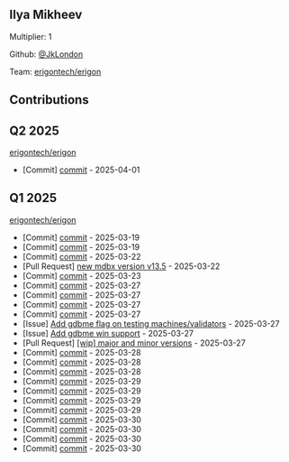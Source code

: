 
## Ilya Mikheev
Multiplier: 1

Github: [@JkLondon](https://github.com/JkLondon)

Team: [erigontech/erigon](https://github.com/erigontech/erigon/pulls?q=author%3AJkLondon)

## Contributions

## Q2 2025


[erigontech/erigon](https://github.com/erigontech/erigon)
* [Commit] [commit](https://github.com/erigontech/erigon/commit/f5df292a811d0cbfd99ae3bf1a34820519148f40) - 2025-04-01
## Q1 2025

[erigontech/erigon](https://github.com/erigontech/erigon)
* [Commit] [commit](https://github.com/erigontech/erigon/commit/65d75caec5a17c457575b0bf18e0ce04a61bf309) - 2025-03-19
* [Commit] [commit](https://github.com/erigontech/erigon/commit/89a7917b46fb5eeff3db156c6b8ec7cbe716a857) - 2025-03-19
* [Commit] [commit](https://github.com/erigontech/erigon/commit/2777d156e8047f5fd47823c3e9de01c90f47ca6a) - 2025-03-22
* [Pull Request] [new mdbx version v13.5](https://github.com/erigontech/erigon/pull/14265) - 2025-03-22
* [Commit] [commit](https://github.com/erigontech/erigon/commit/1285c8762c3c567648e53fd6350022dd785b3124) - 2025-03-23
* [Commit] [commit](https://github.com/erigontech/erigon/commit/5027ac0530bdf51b0ff4f512de03afd58c0f0a02) - 2025-03-27
* [Commit] [commit](https://github.com/erigontech/erigon/commit/1dd16c38ee5b62a09f335b25f6a192388883e49a) - 2025-03-27
* [Commit] [commit](https://github.com/erigontech/erigon/commit/8403622256863f9f06826ea7aae3d3f79206eaaf) - 2025-03-27
* [Commit] [commit](https://github.com/erigontech/erigon/commit/081c5d5d0ad366b456f498a4aa0c05f43237bb9c) - 2025-03-27
* [Issue] [Add gdbme flag on testing machines/validators](https://github.com/erigontech/erigon/issues/14322) - 2025-03-27
* [Issue] [Add gdbme win support](https://github.com/erigontech/erigon/issues/14321) - 2025-03-27
* [Pull Request] [[wip] major and minor versions](https://github.com/erigontech/erigon/pull/14320) - 2025-03-27
* [Commit] [commit](https://github.com/erigontech/erigon/commit/162560e3d49734be1543d39d4741b2e5e2e4564f) - 2025-03-28
* [Commit] [commit](https://github.com/erigontech/erigon/commit/042d3a8bb5085b08417a25eb5821c6b2faa7d2a6) - 2025-03-28
* [Commit] [commit](https://github.com/erigontech/erigon/commit/4c1dca1000c4267d055fd31ef5ff6e49b02390c3) - 2025-03-28
* [Commit] [commit](https://github.com/erigontech/erigon/commit/a1fe225436fa0fa93889b3f01626a669b4c3fced) - 2025-03-29
* [Commit] [commit](https://github.com/erigontech/erigon/commit/ab9feb33a40e43c2072ed74434823cbc7a39950c) - 2025-03-29
* [Commit] [commit](https://github.com/erigontech/erigon/commit/9ea3567b8e1c98468116901bd44c266556c9e372) - 2025-03-29
* [Commit] [commit](https://github.com/erigontech/erigon/commit/1b6d2462453bac0a4d18cfedba29be316e4fe499) - 2025-03-29
* [Commit] [commit](https://github.com/erigontech/erigon/commit/1f507a3c65d6c53ffc87a34a03db8c6996664379) - 2025-03-30
* [Commit] [commit](https://github.com/erigontech/erigon/commit/6830697a5144eed6393de5d58fd6fbb75de049f3) - 2025-03-30
* [Commit] [commit](https://github.com/erigontech/erigon/commit/15472030d4c62c814a2366b1623700568056c7a0) - 2025-03-30
* [Commit] [commit](https://github.com/erigontech/erigon/commit/826c6cf5b24559a8d89eebe503412e38b55540f5) - 2025-03-30
